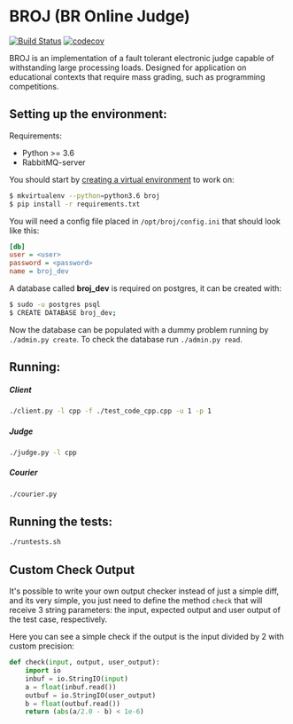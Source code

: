 # BROJ (BR Online Judge)

[![Build Status](https://travis-ci.org/BROnlineJudge/broj.svg?branch=master)](https://travis-ci.org/BROnlineJudge/broj)
[![codecov](https://codecov.io/gh/BROnlineJudge/broj/branch/master/graph/badge.svg)](https://codecov.io/gh/BROnlineJudge/broj)

BROJ is an implementation of a fault tolerant electronic judge capable of withstanding large processing loads. Designed for application on educational contexts that require mass grading, such as programming competitions.  

## Setting up the environment:

Requirements:
* Python >= 3.6
* RabbitMQ-server

You should start by [creating a virtual environment](https://virtualenvwrapper.readthedocs.io/) to work on:  
```sh
$ mkvirtualenv --python=python3.6 broj
$ pip install -r requirements.txt
```

You will need a config file placed in `/opt/broj/config.ini` that should look like this:  
```ini
[db]
user = <user>
password = <password>
name = broj_dev
```

A database called **broj_dev** is required on postgres, it can be created with:  
```sh
$ sudo -u postgres psql
$ CREATE DATABASE broj_dev;
```

Now the database can be populated with a dummy problem running by `./admin.py create`. To check the database run `./admin.py read`.  

## Running:

##### Client
```sh
./client.py -l cpp -f ./test_code_cpp.cpp -u 1 -p 1
```

##### Judge
```sh
./judge.py -l cpp
```

##### Courier
```sh
./courier.py
```

## Running the tests:
```sh
./runtests.sh
```

## Custom Check Output

It's possible to write your own output checker instead of just a simple diff, and its very simple, you just need to define the method `check` that will receive 3 string parameters: the input, expected output and user output of the test case, respectively.  

Here you can see a simple check if the output is the input divided by 2 with custom precision:
```python
def check(input, output, user_output):
    import io
    inbuf = io.StringIO(input)
    a = float(inbuf.read())
    outbuf = io.StringIO(user_output)
    b = float(outbuf.read())
    return (abs(a/2.0 - b) < 1e-6)
```
